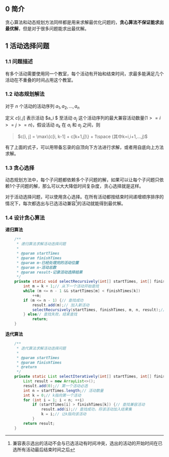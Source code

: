 ## 0 简介

贪心算法和动态规划方法同样都是用来求解最优化问题的，**贪心算法不保证能求出最优解**，但是对于很多问题能求出最优解。



## 1 活动选择问题

### 1.1 问题描述

有多个活动需要使用同一个教室，每个活动有开始和结束时间，求最多能满足几个活动在不重叠的时间占用这个教室。

### 1.2 动态规划解法

对于 $n$ 个活动的活动序列 $a_1,a_2,...,a_n$

定义 $c[i, j]$ 表示活动 $a_i $ 至活动 $a_j$ 这个活动序列的最大兼容活动数量$( 1>=i>=j>=n)$，假设活动 $a_k$ 在 $a_i$ 和 $a_j$ 之间，则

>  $c[i, j] = \max\{c[i, k-1] + c[k+1,j]\} + 1\space (其中k=i,i+1,...,j)$

有了上面的式子，可以用带备忘录的自顶向下方法进行求解，或者用自底向上方法求解。

### 1.3 贪心选择

动态规划方法中，每个子问题都依赖多个子问题的解，如果可以让每个子问题只依赖1个子问题的解，那么可以大大降低时间复杂度，贪心选择就是这样。

对于活动选择问题，可以使用贪心选择。在所有活动都按结束时间递增顺序排序的情况下，每次都选出与已选活动兼容[^1]的活动就能得到最优解。

### 1.4 设计贪心算法

**递归算法**

```java
	/**
	 * 递归算法求解活动选择问题
	 * 
	 * @param startTimes
	 * @param finishTimes
	 * @param m-已经处理完的活动位置
	 * @param n-活动总数
	 * @param result-记录活动选择结果
	 */
	private static void selectRecursively(int[] startTimes, int[] finishTimes, int k, int n, List result) {
		int m = k + 1;// 从下一个活动开始查找
		while (m <= n - 1 && startTimes[m] < finishTimes[k])
			++m;
		if (m <= n - 1) {// 查找成功
			result.add(m);// 加入新活动
			selectRecursively(startTimes, finishTimes, m, n, result);// 继续查找活动
		} else// 查找失败，结束查找
			return;
	}
```

**迭代算法**

```java
	/**
	 * 迭代算法求解活动选择问题
	 * 
	 * @param startTimes
	 * @param finishTimes
	 * @return
	 */
	private static List selectIteratively(int[] startTimes, int[] finishTimes) {
		List result = new ArrayList<>();
		result.add(0);// 第一个活动必选
		int n = startTimes.length;// 活动数量
		int k = 0;// k指向第一个活动
		for (int i = 1; i < n; ++i)
			if (startTimes[i] > finishTimes[k]) {// 查找兼容活动
				result.add(i);// 查找成功，将该活动加入结果集
				k = i;// 让k指向该活动
			}
		return result;
	}
```



[^1]: 兼容表示选出的活动不会与已选活动有时间冲突，选出的活动的开始时间在已选所有活动最后结束时间之后